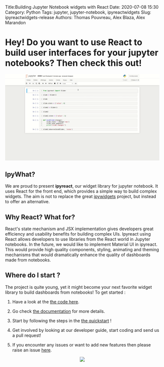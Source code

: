 Title:Building Jupyter Notebook widgets with React
Date: 2020-07-08 15:30
Category: Python
Tags: jupyter, jupyter-notebook, ipyreactwidgets
Slug: ipyreactwidgets-release
Authors: Thomas Pouvreau, Alex Blaza, Alex Marandon

# Hey! Do you want to use React to build user interfaces for your jupyter notebooks? Then check this out!

<div>
	<img style="width:900px" src="/images/slider.gif"/>
</div>

## IpyWhat? 

We are proud to present __ipyreact__, our widget library for jupyter notebook. It uses React for the front end, which provides a simple way to build complex widgets. The aim is not to replace the great [ipywidgets](https://github.com/jupyter-widgets/ipywidgets) project, but instead to offer an alternative.
 
## Why React? What for?  

React's state mechanism and JSX implementation gives developers great efficiency and usability benefits for building complex UIs. Ipyreact using React allows developers to use libraries from the React world in Jupyter notebooks. In the future, we would like to implement Material UI in ipyreact. This would provide high quality components, styling, animating and theming mechanisms that would dramatically enhance the quality of dashboards made from notebooks.

## Where do I start ? 

The project is quite young, yet it might become your next favorite widget library to build dashboards from notebooks!
To get started :

1. Have a look at the [the code here](https://github.com/weatherforce/ipyreact).

2. Go check [the documentation](https://ipyreact.readthedocs.io/en/latest/) for more details.

3. Start by following the steps in the [the quickstart](https://ipyreact.readthedocs.io/en/latest/quickstart.html) !

4. Get involved by looking at our developer guide, start coding and send us a pull request!

5. If you encounter any issues or want to add new features then please raise an issue [here](https://github.com/weatherforce/ipyreact/issues).

<p align="center">
	<img src="https://media.giphy.com/media/vyEMmgHf9dQ4M/giphy.gif"/>
</p>


